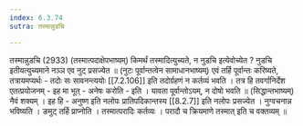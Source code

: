 ```yaml
---
index: 6.3.74
sutra: तस्मान्नुडचि

---
```

तस्मान्नुडचि (2933) (तस्मात्पदाक्षेपभाष्यम्) किमर्थं तस्मादित्युच्यते, न नुडचि इत्येवोच्येत ? नुडचि इतीयत्युच्यमाने नञ्ञ एव नुट् प्रसज्येत ॥ (नुटः पूर्वान्तत्वेन सामाधानभाष्यम्) एवं तर्हि पूर्वान्तः करिष्यते, तत्रायमप्यर्थः  -  तदोः सः सावनन्त्ययोः [[7.2.106]] इति तदोर्ग्रहणं न कर्तव्यं भवति । तत्र हि तवर्गानिर्देश एतत्प्रयोजनम्  -  इह मा भूत्  -  अनेषः करोति  -  इति । यावता पूर्वान्तोऽयम्, न दोषो भवति ॥ (सिद्धान्तभाष्यम्) नैवं शक्यम् । इह हि  -  अनुष्ण इति नलोपः प्रातिपदिकान्तस्य [[8.2.7]] इति नलोपः प्रसज्येत । नुग्वचनान्न भविष्यति । ङमुट् तर्हि प्राप्नोति । तस्मात्परादिः कर्तव्यः । परादौ च क्रियमाणे तस्मात् इति च वक्तव्यम् ॥